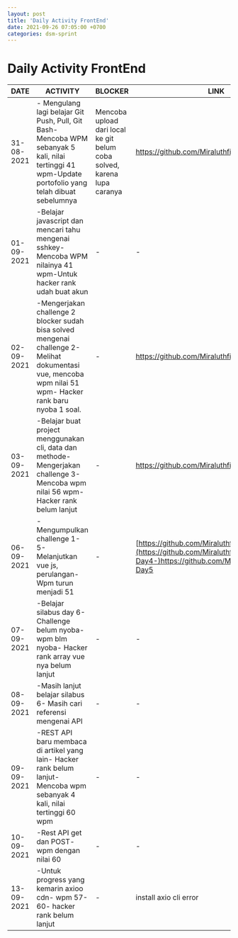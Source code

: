 ```yaml
---
layout: post
title: 'Daily Activity FrontEnd'
date: 2021-09-26 07:05:00 +0700
categories: dsm-sprint
---
```


# Daily Activity FrontEnd

| **DATE** | **ACTIVITY** | **BLOCKER** | **LINK** |
| --- | --- | --- | --- |
| 31-08-2021 | - Mengulang lagi belajar Git Push, Pull, Git Bash-Mencoba WPM sebanyak 5 kali, nilai tertinggi 41 wpm-Update portofolio yang telah dibuat sebelumnya | Mencoba upload dari local ke git belum coba solved, karena lupa caranya | https://github.com/Miraluthfi/Miraluthfi.github.io |
| 01-09-2021 | -Belajar javascript dan mencari tahu mengenai sshkey-Mencoba WPM nilainya 41 wpm-Untuk hacker rank udah buat akun | - | - |
| 02-09-2021 | -Mengerjakan challenge 2 blocker sudah bisa solved mengenai challenge 2- Melihat dokumentasi vue, mencoba wpm nilai 51 wpm- Hacker rank baru nyoba 1 soal. | - | https://github.com/Miraluthfi/Challenge-Day2 |
| 03-09-2021 | -Belajar buat project menggunakan cli, data dan methode- Mengerjakan challenge 3- Mencoba wpm nilai 56 wpm- Hacker rank belum lanjut | - | https://github.com/Miraluthfi/Challenge-Day3 |
| 06-09-2021 | -Mengumpulkan challenge 1-5- Melanjutkan vue js, perulangan- Wpm turun menjadi 51 | - | [https://github.com/Miraluthfi/Challenge-Day4](https://github.com/Miraluthfi/Challenge-Day4-)https://github.com/Miraluthfi/Challenge-Day5 |
| 07-09-2021 | -Belajar silabus day 6- Challenge belum nyoba- wpm blm nyoba- Hacker rank array vue nya belum lanjut | - | - |
| 08-09-2021 | -Masih lanjut belajar silabus 6- Masih cari referensi mengenai API | - | - |
| 09-09-2021 | -REST API baru membaca di artikel yang lain- Hacker rank belum lanjut- Mencoba wpm sebanyak 4 kali, nilai tertinggi 60 wpm | - | - |
| 10-09-2021 | -Rest API get dan POST- wpm dengan nilai 60 | - | - |
| 13-09-2021 | -Untuk progress yang kemarin axioo cdn- wpm 57-60- hacker rank belum lanjut | - | install axio cli error |
